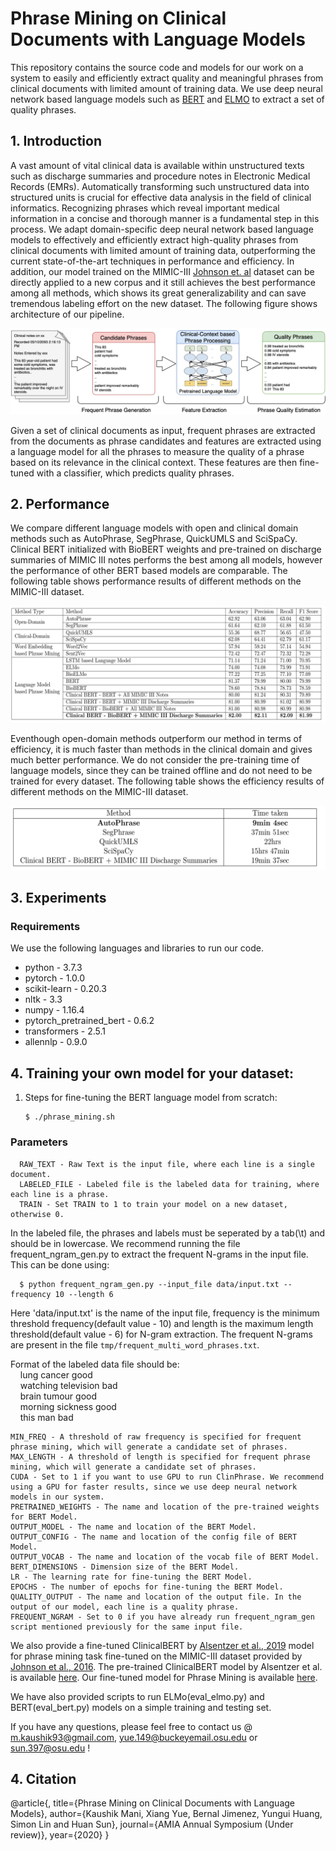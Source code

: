 # Phrase Mining on Clinical Documents with Language Models

This repository contains the source code and models for our work on a system to easily and efficiently extract quality and meaningful phrases from clinical documents with limited amount of training data. We use deep neural network based language models such as [BERT](https://arxiv.org/abs/1810.04805) and [ELMO](https://arxiv.org/abs/1802.05365) to extract a set of quality phrases.

## 1. Introduction

A vast amount of vital clinical data is available within unstructured texts such as discharge summaries and procedure notes in Electronic Medical Records (EMRs). Automatically transforming such unstructured data into structured units is crucial for effective data analysis in the field of clinical informatics. Recognizing phrases which reveal important medical information in a concise and thorough manner is a fundamental step in this process. We adapt domain-specific deep neural network based language models to effectively and efficiently extract high-quality phrases from clinical documents with limited amount of training data, outperforming the current state-of-the-art techniques in performance and efficiency. In addition, our model trained on the MIMIC-III [Johnson et. al](https://www.nature.com/articles/sdata201635) dataset can be directly applied to a new corpus and it still achieves the best performance among all methods, which shows its great generalizability and can save tremendous labeling effort on the new dataset. The following figure shows architecture of our pipeline. 

![Architecture of our pipeline](/images/architecture.png)

Given a set of clinical documents as input, frequent phrases are extracted from the documents as phrase candidates and features are extracted using a language model for all the phrases to measure the quality of a phrase based on its relevance in the clinical context. These features are then fine-tuned with a classifier, which predicts quality phrases.

## 2. Performance

We compare different language models with open and clinical domain methods such as AutoPhrase, SegPhrase, QuickUMLS and SciSpaCy. Clinical BERT initialized with BioBERT weights and pre-trained on discharge summaries of MIMIC III notes performs the best among all models, however the performance of other BERT based models are comparable. The following table shows performance results of different methods on the MIMIC-III dataset.

![Comparison of performance of different methods on the MIMIC-III dataset](/images/performance.png)

Eventhough open-domain methods outperform our method in terms of efficiency, it is much faster than methods in the clinical domain and gives much better performance. We do not consider the pre-training time of language models, since they can be trained offline and do not need to be trained for every dataset. The following table shows the efficiency results of different
methods on the MIMIC-III dataset.

![Comparison of efficiency of different methods on the MIMIC-III dataset](/images/efficiency.png)


## 3. Experiments

### Requirements

We use the following languages and libraries to run our code.

- python - 3.7.3
- pytorch - 1.0.0
- scikit-learn - 0.20.3
- nltk - 3.3
- numpy - 1.16.4
- pytorch_pretrained_bert - 0.6.2
- transformers - 2.5.1
- allennlp - 0.9.0


## 4. Training your own model for your dataset:

1. Steps for fine-tuning the BERT language model from scratch:

       $ ./phrase_mining.sh
       
 ### Parameters
 
      RAW_TEXT - Raw Text is the input file, where each line is a single document.
      LABELED_FILE - Labeled file is the labeled data for training, where each line is a phrase. 
      TRAIN - Set TRAIN to 1 to train your model on a new dataset, otherwise 0.

In the labeled file, the phrases and labels must be seperated by a tab(\t) and should be in lowercase. We recommend running the file frequent_ngram_gen.py to extract the frequent N-grams in the input file. This can be done using:
  
      $ python frequent_ngram_gen.py --input_file data/input.txt --frequency 10 --length 6 

Here 'data/input.txt' is the name of the input file, frequency is the minimum threshold frequency(default value - 10) and length is the maximum length threshold(default value - 6) for N-gram extraction. The frequent N-grams are present in the file `tmp/frequent_multi_word_phrases.txt`.

Format of the labeled data file should be: <br />
&nbsp;&nbsp;&nbsp;&nbsp;lung cancer  good <br />
&nbsp;&nbsp;&nbsp;&nbsp;watching television  bad <br />
&nbsp;&nbsp;&nbsp;&nbsp;brain tumour  good <br />
&nbsp;&nbsp;&nbsp;&nbsp;morning sickness  good <br />
&nbsp;&nbsp;&nbsp;&nbsp;this man bad <br />
    
    MIN_FREQ - A threshold of raw frequency is specified for frequent phrase mining, which will generate a candidate set of phrases.
    MAX_LENGTH - A threshold of length is specified for frequent phrase mining, which will generate a candidate set of phrases.
    CUDA - Set to 1 if you want to use GPU to run ClinPhrase. We recommend using a GPU for faster results, since we use deep neural network models in our system.
    PRETRAINED_WEIGHTS - The name and location of the pre-trained weights for BERT Model.
    OUTPUT_MODEL - The name and location of the BERT Model. 
    OUTPUT_CONFIG - The name and location of the config file of BERT Model. 
    OUTPUT_VOCAB - The name and location of the vocab file of BERT Model.
    BERT_DIMENSIONS - Dimension size of the BERT Model.
    LR - The learning rate for fine-tuning the BERT Model.
    EPOCHS - The number of epochs for fine-tuning the BERT Model.  
    QUALITY_OUTPUT - The name and location of the output file. In the output of our model, each line is a quality phrase.
    FREQUENT_NGRAM - Set to 0 if you have already run frequent_ngram_gen script mentioned previously for the same input file.
        

We also provide a fine-tuned ClinicalBERT by [Alsentzer et al., 2019](https://www.aclweb.org/anthology/W19-1909/) model for phrase mining task fine-tuned on the MIMIC-III dataset provided by [Johnson et al., 2016](https://www.nature.com/articles/sdata201635). The pre-trained ClinicalBERT model by Alsentzer et al. is available [here](https://github.com/EmilyAlsentzer/clinicalBERT). Our fine-tuned model for Phrase Mining is available [here](https://drive.google.com/open?id=1P3NnxjaHTLa40aE9dt4gSA9y4xYmcuRg).

We have also provided scripts to run ELMo(eval_elmo.py) and BERT(eval_bert.py) models on a simple training and testing set. 


If you have any questions, please feel free to contact us @ [m.kaushik93@gmail.com](m.kaushik93@gmail.com), [yue.149@buckeyemail.osu.edu](yue.149@buckeyemail.osu.edu) or [sun.397@osu.edu](sun.397@osu.edu]) !

## 4. Citation

@article{,
  title={Phrase Mining on Clinical Documents with Language Models},
  author={Kaushik Mani, Xiang Yue, Bernal Jimenez, Yungui Huang, Simon Lin and Huan Sun},
  journal={AMIA Annual Symposium (Under review)},
  year={2020}
}
